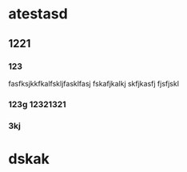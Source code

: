 # atestasd
## 1221
### 123

fasfksjkkfkalfskljfasklfasj
fskafjkalkj
skfjkasfj 
fjsfjskl
### 123g 12321321

### 3kj
# dskak